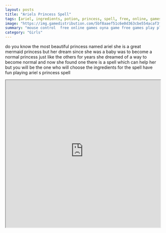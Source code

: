 ```yaml
---
layout: posts
title: "Ariels Princess Spell"
tags: [ariel, ingredients, potion, princess, spell, free, online, games, oyna, game, free, games, play, play, games]
image: "https://img.gamedistribution.com/5bf8aaef51c6e0d363cbe554acaf3f20.jpg"
summary: "mouse control  free online games oyna game free games play play games"
category: "Girls"
---
```


do you know the most beautiful princess named ariel she is a great mermaid princess but her dream since she was a baby was to become a normal princess just like the others for years she dreamed of a way to become normal and now she found one there is a spell which can help her but you will be the one who will choose the ingredients for the spell have fun playing ariel s princess spell

<iframe width="100%" height="480px;" src="https://flash.gamedistribution.com?game=5bf8aaef51c6e0d363cbe554acaf3f20"></iframe>